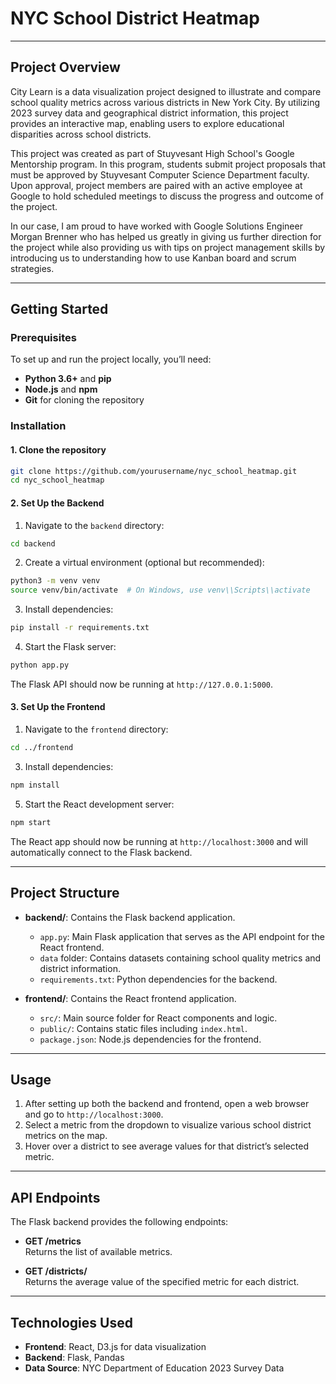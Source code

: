 # NYC School District Heatmap

---

## Project Overview
City Learn is a data visualization project designed to illustrate and compare school quality metrics across various districts in New York City. By utilizing 2023 survey data and geographical district information, this project provides an interactive map, enabling users to explore educational disparities across school districts. 

This project was created as part of Stuyvesant High School's Google Mentorship program. In this program, students submit project proposals that must be approved by Stuyvesant Computer Science Department faculty. Upon approval, project members are paired with an active employee at Google to hold scheduled meetings to discuss the progress and outcome of the project.

In our case, I am proud to have worked with Google Solutions Engineer Morgan Brenner who has helped us greatly in giving us further direction for the project while also providing us with tips on project management skills by introducing us to understanding how to use Kanban board and scrum strategies. 

---

## Getting Started

### Prerequisites
To set up and run the project locally, you’ll need:
- **Python 3.6+** and **pip**
- **Node.js** and **npm**
- **Git** for cloning the repository

### Installation

#### 1. Clone the repository
```bash
git clone https://github.com/yourusername/nyc_school_heatmap.git  
cd nyc_school_heatmap
```

#### 2. Set Up the Backend
1. Navigate to the `backend` directory:
```bash
cd backend
```

2. Create a virtual environment (optional but recommended):
```bash
python3 -m venv venv  
source venv/bin/activate  # On Windows, use venv\\Scripts\\activate
```

3. Install dependencies:
```bash
pip install -r requirements.txt  
```

4. Start the Flask server:
```bash  
python app.py
```

The Flask API should now be running at `http://127.0.0.1:5000`.

#### 3. Set Up the Frontend
1. Navigate to the `frontend` directory:
```bash 
cd ../frontend
```

3. Install dependencies:
```bash
npm install
``` 

5. Start the React development server:
```bash 
npm start
```  

The React app should now be running at `http://localhost:3000` and will automatically connect to the Flask backend.

---

## Project Structure

- **backend/**: Contains the Flask backend application.
  - `app.py`: Main Flask application that serves as the API endpoint for the React frontend.
  - `data` folder: Contains datasets containing school quality metrics and district information.
  - `requirements.txt`: Python dependencies for the backend.

- **frontend/**: Contains the React frontend application.
  - `src/`: Main source folder for React components and logic.
  - `public/`: Contains static files including `index.html`.
  - `package.json`: Node.js dependencies for the frontend.

---

## Usage

1. After setting up both the backend and frontend, open a web browser and go to `http://localhost:3000`.
2. Select a metric from the dropdown to visualize various school district metrics on the map.
3. Hover over a district to see average values for that district’s selected metric.

---

## API Endpoints

The Flask backend provides the following endpoints:

- **GET /metrics**  
Returns the list of available metrics.

- **GET /districts/<metric>**  
Returns the average value of the specified metric for each district.

---

## Technologies Used

- **Frontend**: React, D3.js for data visualization
- **Backend**: Flask, Pandas
- **Data Source**: NYC Department of Education 2023 Survey Data
